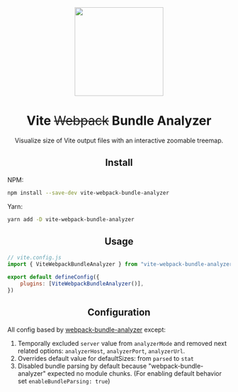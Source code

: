 <div align="center">
  <a href="https://github.com/webpack/webpack">
    <img width="200" height="200"
      src="https://camo.githubusercontent.com/61e102d7c605ff91efedb9d7e47c1c4a07cef59d3e1da202fd74f4772122ca4e/68747470733a2f2f766974656a732e6465762f6c6f676f2e737667">
  </a>
  <h1>Vite <span style="text-decoration: line-through; font-weight: normal">Webpack</span> Bundle Analyzer</h1>
  <p>Visualize size of Vite output files with an interactive zoomable treemap.</p>
</div>

<h2 align="center">Install</h2>

NPM:

```bash
npm install --save-dev vite-webpack-bundle-analyzer
```

Yarn:

```bash
yarn add -D vite-webpack-bundle-analyzer
```

<h2 align="center">Usage</h2>

```js
// vite.config.js
import { ViteWebpackBundleAnalyzer } from "vite-webpack-bundle-analyzer";

export default defineConfig({
    plugins: [ViteWebpackBundleAnalyzer()],
})
```

<h2 align="center">Configuration</h2>

All config based by [webpack-bundle-analyzer](https://github.com/webpack-contrib/webpack-bundle-analyzer) except:

1. Temporally excluded `server` value from `analyzerMode` and removed next related
   options: `analyzerHost`, `analyzerPort`, `analyzerUrl`.
2. Overrides default value for defaultSizes: from `parsed` to `stat`
3. Disabled bundle parsing by default because "webpack-bundle-analyzer" expected no module chunks. (For enabling default behavior set `enableBundleParsing: true`)
